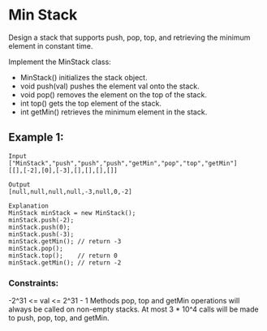 # Min Stack

Design a stack that supports push, pop, top, and retrieving the minimum element in constant time.

Implement the MinStack class:

- MinStack() initializes the stack object.
- void push(val) pushes the element val onto the stack.
- void pop() removes the element on the top of the stack.
- int top() gets the top element of the stack.
- int getMin() retrieves the minimum element in the stack.

## Example 1:

```
Input
["MinStack","push","push","push","getMin","pop","top","getMin"]
[[],[-2],[0],[-3],[],[],[],[]]

Output
[null,null,null,null,-3,null,0,-2]

Explanation
MinStack minStack = new MinStack();
minStack.push(-2);
minStack.push(0);
minStack.push(-3);
minStack.getMin(); // return -3
minStack.pop();
minStack.top();    // return 0
minStack.getMin(); // return -2
```

### Constraints:

-2^31 <= val <= 2^31 - 1
Methods pop, top and getMin operations will always be called on non-empty stacks.
At most 3 \* 10^4 calls will be made to push, pop, top, and getMin.
